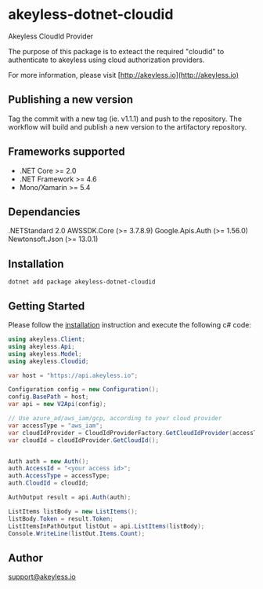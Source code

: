 # akeyless-dotnet-cloudid

Akeyless CloudId Provider

The purpose of this package is to exteact the required "cloudid" to authenticate to akeyless using cloud authorization providers.

For more information, please visit [http://akeyless.io](http://akeyless.io)

## Publishing a new version
Tag the commit with a new tag (ie. v1.1.1) and push to the repository.
The workflow will build and publish a new version to the artifactory repository.

## Frameworks supported
- .NET Core >= 2.0
- .NET Framework >= 4.6
- Mono/Xamarin >= 5.4

## Dependancies
.NETStandard 2.0
AWSSDK.Core (>= 3.7.8.9)
Google.Apis.Auth (>= 1.56.0)
Newtonsoft.Json (>= 13.0.1)

## Installation
```
dotnet add package akeyless-dotnet-cloudid
```


## Getting Started

Please follow the [installation](#installation) instruction and execute the following c# code:

```csharp
using akeyless.Client;
using akeyless.Api;
using akeyless.Model;
using akeyless.Cloudid;

var host = "https://api.akeyless.io";

Configuration config = new Configuration();
config.BasePath = host;
var api = new V2Api(config);

// Use azure_ad/aws_iam/gcp, according to your cloud provider
var accessType = "aws_iam";
var cloudIdProvider = CloudIdProviderFactory.GetCloudIdProvider(accessType);
var cloudId = cloudIdProvider.GetCloudId();


Auth auth = new Auth();
auth.AccessId = "<your access id>";
auth.AccessType = accessType;
auth.CloudId = cloudId;

AuthOutput result = api.Auth(auth);

ListItems listBody = new ListItems();
listBody.Token = result.Token;
ListItemsInPathOutput listOut = api.ListItems(listBody);
Console.WriteLine(listOut.Items.Count);
 ```

## Author
support@akeyless.io

